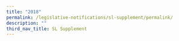 ```yaml
---
title: "2018"
permalink: /legislative-notifications/sl-supplement/permalink/
description: ""
third_nav_title: SL Supplement
---
```

